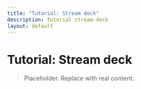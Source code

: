 ```yaml
---
title: "Tutorial: Stream deck"
description: Tutorial stream-deck
layout: default
---
```


# Tutorial: Stream deck

> Placeholder. Replace with real content.
